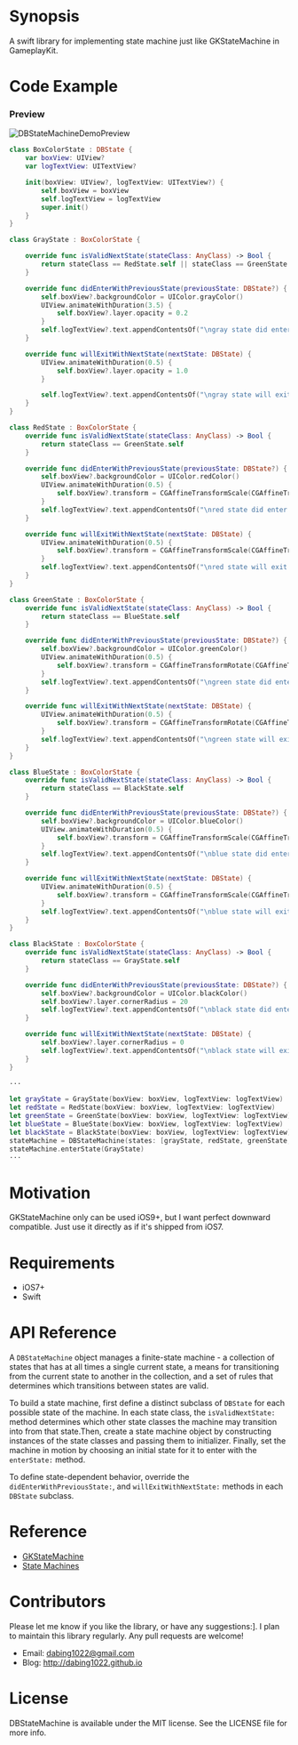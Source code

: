 # Synopsis

A swift library for implementing state machine just like GKStateMachine in GameplayKit.

# Code Example

### Preview

![DBStateMachineDemoPreview](http://7u2lyz.com1.z0.glb.clouddn.com/DBStateMachine.gif)

```swift
class BoxColorState : DBState {
    var boxView: UIView?
    var logTextView: UITextView?

    init(boxView: UIView?, logTextView: UITextView?) {
        self.boxView = boxView
        self.logTextView = logTextView
        super.init()
    }
}

class GrayState : BoxColorState {

    override func isValidNextState(stateClass: AnyClass) -> Bool {
        return stateClass == RedState.self || stateClass == GreenState.self
    }

    override func didEnterWithPreviousState(previousState: DBState?) {
        self.boxView?.backgroundColor = UIColor.grayColor()
        UIView.animateWithDuration(3.5) {
            self.boxView?.layer.opacity = 0.2
        }
        self.logTextView?.text.appendContentsOf("\ngray state did enter...")
    }

    override func willExitWithNextState(nextState: DBState) {
        UIView.animateWithDuration(0.5) {
            self.boxView?.layer.opacity = 1.0
        }

        self.logTextView?.text.appendContentsOf("\ngray state will exit...")
    }
}

class RedState : BoxColorState {
    override func isValidNextState(stateClass: AnyClass) -> Bool {
        return stateClass == GreenState.self
    }

    override func didEnterWithPreviousState(previousState: DBState?) {
        self.boxView?.backgroundColor = UIColor.redColor()
        UIView.animateWithDuration(0.5) {
            self.boxView?.transform = CGAffineTransformScale(CGAffineTransformIdentity, 1.2, 1.2)
        }
        self.logTextView?.text.appendContentsOf("\nred state did enter...")
    }

    override func willExitWithNextState(nextState: DBState) {
        UIView.animateWithDuration(0.5) {
            self.boxView?.transform = CGAffineTransformScale(CGAffineTransformIdentity, 1.0, 1.0)
        }
        self.logTextView?.text.appendContentsOf("\nred state will exit...")
    }
}

class GreenState : BoxColorState {
    override func isValidNextState(stateClass: AnyClass) -> Bool {
        return stateClass == BlueState.self
    }

    override func didEnterWithPreviousState(previousState: DBState?) {
        self.boxView?.backgroundColor = UIColor.greenColor()
        UIView.animateWithDuration(0.5) {
            self.boxView?.transform = CGAffineTransformRotate(CGAffineTransformIdentity, 2.5)
        }
        self.logTextView?.text.appendContentsOf("\ngreen state did enter...")
    }

    override func willExitWithNextState(nextState: DBState) {
        UIView.animateWithDuration(0.5) {
            self.boxView?.transform = CGAffineTransformRotate(CGAffineTransformIdentity, 0)
        }
        self.logTextView?.text.appendContentsOf("\ngreen state will exit...")
    }
}

class BlueState : BoxColorState {
    override func isValidNextState(stateClass: AnyClass) -> Bool {
        return stateClass == BlackState.self
    }

    override func didEnterWithPreviousState(previousState: DBState?) {
        self.boxView?.backgroundColor = UIColor.blueColor()
        UIView.animateWithDuration(0.5) {
            self.boxView?.transform = CGAffineTransformScale(CGAffineTransformIdentity, 0.1, 0.1)
        }
        self.logTextView?.text.appendContentsOf("\nblue state did enter...")
    }

    override func willExitWithNextState(nextState: DBState) {
        UIView.animateWithDuration(0.5) {
            self.boxView?.transform = CGAffineTransformScale(CGAffineTransformIdentity, 1, 1)
        }
        self.logTextView?.text.appendContentsOf("\nblue state will exit...")
    }
}

class BlackState : BoxColorState {
    override func isValidNextState(stateClass: AnyClass) -> Bool {
        return stateClass == GrayState.self
    }

    override func didEnterWithPreviousState(previousState: DBState?) {
        self.boxView?.backgroundColor = UIColor.blackColor()
        self.boxView?.layer.cornerRadius = 20
        self.logTextView?.text.appendContentsOf("\nblack state did enter...")
    }

    override func willExitWithNextState(nextState: DBState) {
        self.boxView?.layer.cornerRadius = 0
        self.logTextView?.text.appendContentsOf("\nblack state will exit...")
    }
}

···

let grayState = GrayState(boxView: boxView, logTextView: logTextView)
let redState = RedState(boxView: boxView, logTextView: logTextView)
let greenState = GreenState(boxView: boxView, logTextView: logTextView)
let blueState = BlueState(boxView: boxView, logTextView: logTextView)
let blackState = BlackState(boxView: boxView, logTextView: logTextView)
stateMachine = DBStateMachine(states: [grayState, redState, greenState, blueState, blackState])
stateMachine.enterState(GrayState)
···

```

# Motivation

GKStateMachine only can be used iOS9+, but I want perfect downward compatible. Just use it directly as if it's shipped from iOS7.

# Requirements

- iOS7+
- Swift

# API Reference

A `DBStateMachine` object manages a finite-state machine - a collection of states that has at all times a single current state, a means for transitioning from the current state to another in the collection, and a set of rules that determines which transitions between states are valid.

To build a state machine, first define a distinct subclass of `DBState` for each possible state of the machine. In each state class, the `isValidNextState:` method determines which other state classes the machine may transition into from that state.Then, create a state machine object by constructing instances of the state classes and passing them to initializer. Finally, set the machine in motion by choosing an initial state for it to enter with the `enterState:` method.

To define state-dependent behavior, override the `didEnterWithPreviousState:`, and `willExitWithNextState:` methods in each `DBState` subclass.

# Reference
- [GKStateMachine](https://developer.apple.com/library/ios/documentation/GameplayKit/Reference/GKStateMachine_Class/#//apple_ref/doc/uid/TP40015208-CH1-SW5)
- [State Machines](https://developer.apple.com/library/ios/documentation/General/Conceptual/GameplayKit_Guide/StateMachine.html#//apple_ref/doc/uid/TP40015172-CH7)

# Contributors

Please let me know if you like the library, or have any suggestions:]. I plan to maintain this library regularly. Any pull requests are welcome!

- Email: dabing1022@gmail.com
- Blog: http://dabing1022.github.io

# License

DBStateMachine is available under the MIT license. See the LICENSE file for more info.

